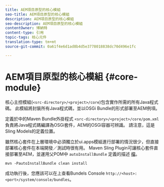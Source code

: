 ```yaml
---
title: AEM項目原型的核心模組
seo-title: AEM項目原型的核心模組
description: AEM項目原型的核心模組
seo-description: AEM項目原型的核心模組
contentOwner: 博納特
content-type: 引用
topic-tags: 核心元件
translation-type: tm+mt
source-git-commit: 0a61f4e6d1ad8b4d5e3778018838dc70d496e1fc

---
```



# AEM項目原型的核心模組 {#core-module}

核心主控模組(`<src-directory>/<project>/core`)包含實作所需的所有Java程式碼。 此模組將封裝所有Java程式碼，並以OSGi Bundle的形式部署至AEM例項。

定義於中的Maven Bundle外掛程式 `<src-directory>/<project>/core/pom.xml` 負責將Java程式碼編譯為OSGi套件，AEM的OSGi容器可辨識。 請注意，這是Sling Models的定義位置。

雖然核心套件在上層環境中必須獨立於ui.apps模組進行部署的情況很少，但直接部署核心套件在本端開發／測試時很有用。 Maven Sling Plugin可讓核心套件直接部署至AEM，並運用父POM中 `autoInstallBundle` 定義的描述 [檔](archetype.md#parent-pom)。

```
mvn -PautoInstallBundle clean install
```

成功執行後，您應該可以在上查看Bundels Console `http://<host>:<port>/system/console/bundles`。
